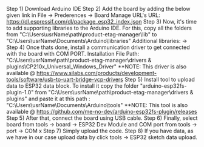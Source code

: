 Step 1) Download Arduino IDE
Step 2) Add the board by adding the below given link in File -> Prederences -> Board Manage URL's
	URL: https://dl.espressif.com/dl/package_esp32_index.json
Step 3) Now, it's time to add supporting libraries to the Arduino IDE. For this, copy all the folders from 
	"C:\Users\usrName\path\product-etag-manager\lib" to "C:\Users\usrName\Documents\Arduino\libraries"
	Additional libraries:
	->
Step 4) Once thats done, install a communication driver to get connected with the board with COM PORT.
	Installation File Path: "C:\Users\usrName\path\product-etag-manager\drivers & plugins\CP210x_Universal_Windows_Driver"
	**NOTE: This driver is also available @ https://www.silabs.com/products/development-tools/software/usb-to-uart-bridge-vcp-drivers
Step 5) Install tool to upload data to ESP32 data block. To install it copy the folder "arduino-esp32fs-plugin-1.0"
	from "C:\Users\usrName\path\product-etag-manager\drivers & plugins" and paste it at this path :
	"C:\Users\usrName\Documents\Arduino\tools"
	**NOTE: This tool is also available @ https://github.com/me-no-dev/arduino-esp32fs-plugin/releases
Step 5) After that, connect the board using USB cable.
Step 6) Finally, select board from tools -> board -> ESP32 Dev Module and COM port from tools -> port -> COM x
Step 7) Simply upload the code.
Step 8) If you have data, as we have in our case upload data by click tools -> ESP32 sketch data upload.